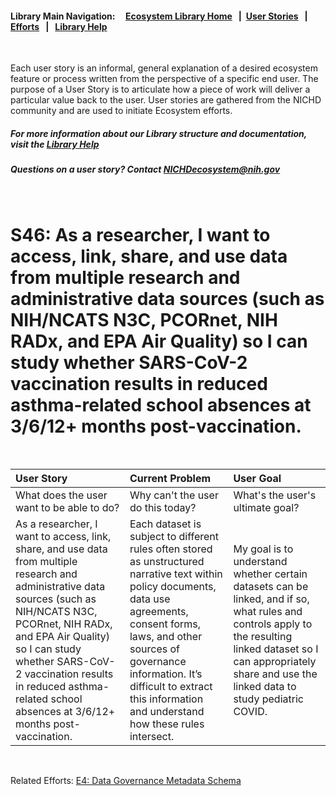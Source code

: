 #### Library Main Navigation: &nbsp; &nbsp; <b> [Ecosystem Library Home](https://github.com/NIH-NICHD-Ecosystem) </b> &nbsp; | &nbsp;[User Stories](https://github.com/NIH-NICHD-Ecosystem/UserStories/blob/main/README.md) &nbsp; | &nbsp; [Efforts](https://github.com/NIH-NICHD-Ecosystem/Efforts/blob/main/README.md) &nbsp; | &nbsp; [Library Help](https://github.com/NIH-NICHD-Ecosystem/LibraryHelp/blob/main/README.md)
</br>

Each user story is an informal, general explanation of a desired ecosystem feature or process written from the perspective of a specific end user. The purpose of a User Story is to articulate how a piece of work will deliver a particular value back to the user. User stories are gathered from the NICHD community and are used to initiate Ecosystem efforts.


##### For more information about our Library structure and documentation, visit the [Library Help](https://github.com/NIH-NICHD-Ecosystem/LibraryHelp/blob/main/README.md) 
##### Questions on a user story? Contact [NICHDecosystem@nih.gov](mailto:NICHDecosystem@nih.gov?subject=Ecosystem_Library)


<br>


# S46:  	As a researcher, I want to access, link, share, and use data from multiple research and administrative data sources (such as NIH/NCATS N3C, PCORnet, NIH RADx, and EPA Air Quality) so I can study whether SARS-CoV-2 vaccination results in reduced asthma-related school absences at 3/6/12+ months post-vaccination. 


<br>


| User Story | Current Problem | User Goal
| :------------- | :------------ | :------------ |
| What does the user want to be able to do? | Why can't the user do this today? | What's the user's ultimate goal? 
| 	As a researcher, I want to access, link, share, and use data from multiple research and administrative data sources (such as NIH/NCATS N3C, PCORnet, NIH RADx, and EPA Air Quality) so I can study whether SARS-CoV-2 vaccination results in reduced asthma-related school absences at 3/6/12+ months post-vaccination. | Each dataset is subject to different rules often stored as unstructured narrative text within policy documents, data use agreements, consent forms, laws, and other sources of governance information. It’s difficult to extract this information and understand how these rules intersect.  |  My goal is to understand whether certain datasets can be linked, and if so, what rules and controls apply to the resulting linked dataset so I can appropriately share and use the linked data to study pediatric COVID.


</br>

Related Efforts: 
[E4: Data Governance Metadata Schema](https://github.com/NIH-NICHD-Ecosystem/E4_Data-Governance-Metadata-Schema)



</br>
